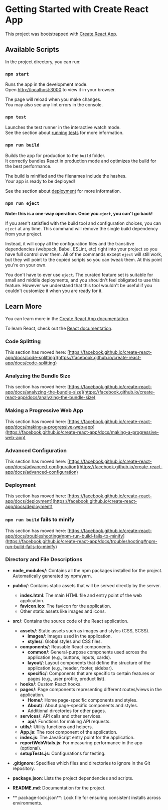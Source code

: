 # Getting Started with Create React App

This project was bootstrapped with [Create React App](https://github.com/facebook/create-react-app).

## Available Scripts

In the project directory, you can run:

### `npm start`

Runs the app in the development mode.\
Open [http://localhost:3000](http://localhost:3000) to view it in your browser.

The page will reload when you make changes.\
You may also see any lint errors in the console.

### `npm test`

Launches the test runner in the interactive watch mode.\
See the section about [running tests](https://facebook.github.io/create-react-app/docs/running-tests) for more information.

### `npm run build`

Builds the app for production to the `build` folder.\
It correctly bundles React in production mode and optimizes the build for the best performance.

The build is minified and the filenames include the hashes.\
Your app is ready to be deployed!

See the section about [deployment](https://facebook.github.io/create-react-app/docs/deployment) for more information.

### `npm run eject`

**Note: this is a one-way operation. Once you `eject`, you can't go back!**

If you aren't satisfied with the build tool and configuration choices, you can `eject` at any time. This command will remove the single build dependency from your project.

Instead, it will copy all the configuration files and the transitive dependencies (webpack, Babel, ESLint, etc) right into your project so you have full control over them. All of the commands except `eject` will still work, but they will point to the copied scripts so you can tweak them. At this point you're on your own.

You don't have to ever use `eject`. The curated feature set is suitable for small and middle deployments, and you shouldn't feel obligated to use this feature. However we understand that this tool wouldn't be useful if you couldn't customize it when you are ready for it.

## Learn More

You can learn more in the [Create React App documentation](https://facebook.github.io/create-react-app/docs/getting-started).

To learn React, check out the [React documentation](https://reactjs.org/).

### Code Splitting

This section has moved here: [https://facebook.github.io/create-react-app/docs/code-splitting](https://facebook.github.io/create-react-app/docs/code-splitting)

### Analyzing the Bundle Size

This section has moved here: [https://facebook.github.io/create-react-app/docs/analyzing-the-bundle-size](https://facebook.github.io/create-react-app/docs/analyzing-the-bundle-size)

### Making a Progressive Web App

This section has moved here: [https://facebook.github.io/create-react-app/docs/making-a-progressive-web-app](https://facebook.github.io/create-react-app/docs/making-a-progressive-web-app)

### Advanced Configuration

This section has moved here: [https://facebook.github.io/create-react-app/docs/advanced-configuration](https://facebook.github.io/create-react-app/docs/advanced-configuration)

### Deployment

This section has moved here: [https://facebook.github.io/create-react-app/docs/deployment](https://facebook.github.io/create-react-app/docs/deployment)

### `npm run build` fails to minify

This section has moved here: [https://facebook.github.io/create-react-app/docs/troubleshooting#npm-run-build-fails-to-minify](https://facebook.github.io/create-react-app/docs/troubleshooting#npm-run-build-fails-to-minify)

### Directory and File Descriptions

- **node_modules/**: Contains all the npm packages installed for the project. Automatically generated by npm/yarn.

- **public/**: Contains static assets that will be served directly by the server.
  - **index.html**: The main HTML file and entry point of the web application.
  - **favicon.ico**: The favicon for the application.
  - Other static assets like images and icons.

- **src/**: Contains the source code of the React application.
  - **assets/**: Static assets such as images and styles (CSS, SCSS).
    - **images/**: Images used in the application.
    - **styles/**: Global styles and CSS files.
  - **components/**: Reusable React components.
    - **common/**: General-purpose components used across the application (e.g., buttons, inputs, cards).
    - **layout/**: Layout components that define the structure of the application (e.g., header, footer, sidebar).
    - **specific/**: Components that are specific to certain features or pages (e.g., user profile, product list).
  - **hooks/**: Custom React hooks.
  - **pages/**: Page components representing different routes/views in the application.
    - **Home/**: Home page-specific components and styles.
    - **About/**: About page-specific components and styles.
    - Additional directories for other pages.
  - **services/**: API calls and other services.
    - **api/**: Functions for making API requests.
  - **utils/**: Utility functions and helpers.
  - **App.js**: The root component of the application.
  - **index.js**: The JavaScript entry point for the application.
  - **reportWebVitals.js**: For measuring performance in the app (optional).
  - **setupTests.js**: Configurations for testing.

- **.gitignore**: Specifies which files and directories to ignore in the Git repository.

- **package.json**: Lists the project dependencies and scripts.

- **README.md**: Documentation for the project.

- ** package-lock.json**: Lock file for ensuring consistent installs across environments.





